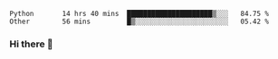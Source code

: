 <!--START_SECTION:waka-->

```text
Python       14 hrs 40 mins  █████████████████████▒░░░   84.75 %
Other        56 mins         █▒░░░░░░░░░░░░░░░░░░░░░░░   05.42 %
```

<!--END_SECTION:waka-->

### Hi there 👋

<!--
**DnC275/DnC275** is a ✨ _special_ ✨ repository because its `README.md` (this file) appears on your GitHub profile.

Here are some ideas to get you started:

- 🔭 I’m currently working on ...
- 🌱 I’m currently learning ...
- 👯 I’m looking to collaborate on ...
- 🤔 I’m looking for help with ...
- 💬 Ask me about ...
- 📫 How to reach me: ...
- 😄 Pronouns: ...
- ⚡ Fun fact: ...
-->
